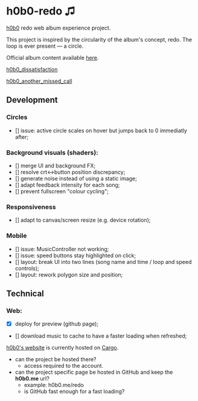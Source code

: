 # h0b0-redo ♫
[h0b0](https://h0b0.me/) redo web album experience project.

This project is inspired by the circularity of the album's concept, redo. The loop is ever present — a circle.

Official album content available [here](https://drive.google.com/drive/folders/1kbU2m7MsgDR70X9ytpOXQHqAP5D7XkWZ).

[h0b0_dissatisfaction](https://youtu.be/twTQTY6uEU8)

[h0b0_another_missed_call](https://youtu.be/5mxBF0tPP5g)

## Development
### Circles
- [] issue: active circle scales on hover but jumps back to 0 immediatly after;

### Background visuals (shaders):
- [] merge UI and background FX;
- [] resolve crt<->button position discrepancy;
- [] generate noise instead of using a static image;
- [] adapt feedback intensity for each song;
- [] prevent fullscreen "colour cycling";

### Responsiveness
- [] adapt to canvas/screen resize (e.g. device rotation);

### Mobile
- [] issue: MusicController not working;
- [] issue: speed buttons stay highlighted on click;
- [] layout: break UI into two lines (song name and time / loop and speed controls);
- [] layout: rework polygon size and position;

## Technical
### Web:
- [x] deploy for preview (github page);
- [] download music to cache to have a faster loading when refreshed;

[h0b0's website](hobo.me) is currently hosted on [Cargo](https://cargo.site/).
  - can the project be hosted there?
    - access required to the account.
  - can the project specific page be hosted in GitHub and keep the **h0b0.me** url?
    - example: h0b0.me/redo
    - is GitHub fast enough for a fast loading?
